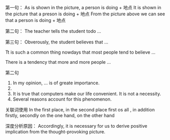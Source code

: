 
第一句：
As is shown in the picture, a person is doing + 地点 
It is shown in the picture that a preson is doing + 地点
From the picture above we can see that a person is doing + 地点

第二句：
The teacher tells the student todo ...

第三句：
Obverously, the student  believes that ...

Tt is such a common thing nowdays that most people tend to believe ...

There is a tendency that more and more people ...

第二句
1. In my opinion, ... is of greate importance.
2. 
3. It is true that computers make our life convenient. It is not a necessity.
4. Several reasons account for this phenomenon.

关联词使用
In the first place, in the second place
first os all , in addition 
firstly, secondly 
on the one hand, on the other hand 


深度分析原因：
Accordingly, it is necessary for us to derive positive implication from the thought-provoking picture.

